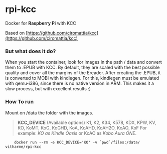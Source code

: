 # rpi-kcc
Docker for **Raspberry Pi** with KCC

Based on [https://github.com/ciromattia/kcc](https://github.com/ciromattia/kcc)
### But what does it do?
When you start the container, look for images in the path / data and convert them to .EPUB with KCC.
By default, they are scaled with the best possible quality and cover all the margins of the Ereader.
After creating the .EPUB, it is converted to MOBI with kindlegen.
For this, kindlegen must be emulated with qemu-i386, since there is no native version in ARM.
This makes it a slow process, but with excellent results :)
### How To run
Mount on /data the folder with the images.

> **KCC_DEVICE** (Available options)
> K1, K2, K34, K578, KDX, KPW, KV, KO, KoMT, KoG, KoGHD, KoA, KoAHD, KoAH2O, KoAO, KoF
For example: *KO as Kindle Oasis* or KoAO as *Kobo Aura ONE*.
```
    docker run --rm -e KCC_DEVICE='KO' -v `pwd`/files:/data/ vitharme/rpi-kcc
